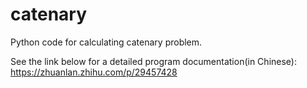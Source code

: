 # catenary
Python code for calculating catenary problem. 

See the link below for a detailed program documentation(in Chinese):
https://zhuanlan.zhihu.com/p/29457428
